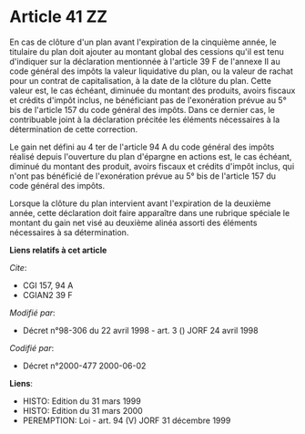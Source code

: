 # Article 41 ZZ

En cas de clôture d'un plan avant l'expiration de la cinquième année, le titulaire du plan doit ajouter au montant global des
cessions qu'il est tenu d'indiquer sur la déclaration mentionnée à l'article 39 F de l'annexe II au code général des impôts
la valeur liquidative du plan, ou la valeur de rachat pour un contrat de capitalisation, à la date de la clôture du plan.
Cette valeur est, le cas échéant, diminuée du montant des produits, avoirs fiscaux et crédits d'impôt inclus, ne bénéficiant
pas de l'exonération prévue au 5° bis de l'article 157 du code général des impôts. Dans ce dernier cas, le contribuable joint
à la déclaration précitée les éléments nécessaires à la détermination de cette correction.

Le gain net défini au 4 ter de l'article 94 A du code général des impôts réalisé depuis l'ouverture du plan d'épargne en
actions est, le cas échéant, diminué du montant des produit, avoirs fiscaux et crédits d'impôt inclus, qui n'ont pas
bénéficié de l'exonération prévue au 5° bis de l'article 157 du code général des impôts.

Lorsque la clôture du plan intervient avant l'expiration de la deuxième année, cette déclaration doit faire apparaître dans
une rubrique spéciale le montant du gain net visé au deuxième alinéa assorti des éléments nécessaires à sa détermination.

**Liens relatifs à cet article**

_Cite_:

  - CGI 157, 94 A
  - CGIAN2 39 F

_Modifié par_:

  - Décret n°98-306 du 22 avril 1998 - art. 3 () JORF 24 avril 1998

_Codifié par_:

  - Décret n°2000-477 2000-06-02

**Liens**:

  - HISTO: Edition du 31 mars 1999
  - HISTO: Edition du 31 mars 2000
  - PEREMPTION: Loi - art. 94 (V) JORF 31 décembre 1999
